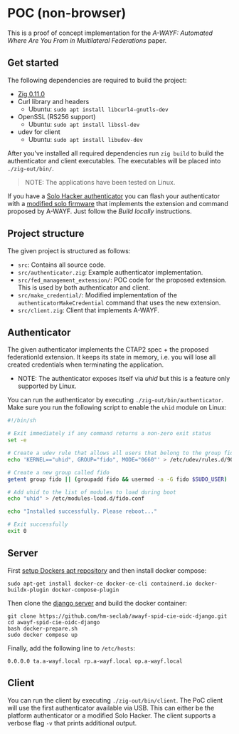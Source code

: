 # POC (non-browser)

This is a proof of concept implementation for the _A-WAYF: Automated Where Are You From in Multilateral Federations_ paper.

## Get started

The following dependencies are required to build the project:

* [Zig 0.11.0](https://ziglang.org/download/)
* Curl library and headers
    * Ubuntu: `sudo apt install libcurl4-gnutls-dev`
* OpenSSL (RS256 support)
    * Ubuntu: `sudo apt install libssl-dev`
* udev for client
    * Ubuntu: `sudo apt install libudev-dev`

After you've installed all required dependencies run `zig build` to
build the authenticator and client executables. The executables will
be placed into `./zig-out/bin/`.

> NOTE: The applications have been tested on Linux.

If you have a [Solo Hacker authenticator](https://solokeys.com/collections/all/products/solo-hacker) you can 
flash your authenticator with a [modified solo firmware](https://github.com/hm-seclab/awayf-solo1?tab=readme-ov-file#build-locally)
that implements the extension and command proposed by A-WAYF. Just follow the _Build locally_ instructions.

## Project structure

The given project is structured as follows:

* `src`: Contains all source code.
* `src/authenticator.zig`: Example authenticator implementation.
* `src/fed_management_extension/`: POC code for the proposed extension. This is used by both authenticator and client.
* `src/make_credential/`: Modified implementation of the `authenticatorMakeCredential` command that uses the new extension.
* `src/client.zig`: Client that implements A-WAYF.

## Authenticator

The given authenticator implements the CTAP2 spec + the proposed federationId extension. It keeps its state in memory, i.e. you will lose all created credentials when terminating
the application.

* NOTE: The authenticator exposes itself via _uhid_ but this is a feature only supported by Linux.

You can run the authenticator by executing `./zig-out/bin/authenticator`. Make sure you run the following script to enable the `uhid` module on Linux:

```bash
#!/bin/sh

# Exit immediately if any command returns a non-zero exit status
set -e 

# Create a udev rule that allows all users that belong to the group fido to access /dev/uhid
echo 'KERNEL=="uhid", GROUP="fido", MODE="0660"' > /etc/udev/rules.d/90-uinput.rules

# Create a new group called fido
getent group fido || (groupadd fido && usermod -a -G fido $SUDO_USER)

# Add uhid to the list of modules to load during boot
echo "uhid" > /etc/modules-load.d/fido.conf 

echo "Installed successfully. Please reboot..."

# Exit successfully
exit 0
```

## Server

First [setup Dockers apt repository](https://docs.docker.com/engine/install/ubuntu/#install-using-the-repository) and then install docker compose:

```
sudo apt-get install docker-ce docker-ce-cli containerd.io docker-buildx-plugin docker-compose-plugin
```

Then clone the [django server](https://github.com/hm-seclab/awayf-spid-cie-oidc-django?tab=readme-ov-file#docker-compose) and build the docker container:

```
git clone https://github.com/hm-seclab/awayf-spid-cie-oidc-django.git
cd awayf-spid-cie-oidc-django
bash docker-prepare.sh
sudo docker compose up
```

Finally, add the following line to `/etc/hosts`:

```
0.0.0.0 ta.a-wayf.local rp.a-wayf.local op.a-wayf.local
```

## Client

You can run the client by executing `./zig-out/bin/client`. The PoC client will use the first authenticator available via USB. This can either be the platform authenticator or a modified Solo Hacker. The client supports a verbose flag `-v` that prints additional output.
